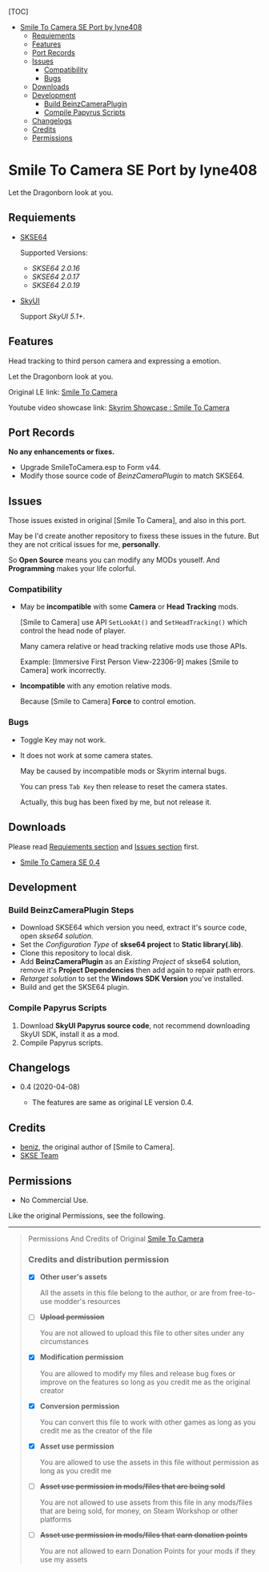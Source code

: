 [TOC]

<!-- toc -->

- [Smile To Camera SE Port by lyne408](#smile-to-camera-se-port-by-lyne408)
  * [Requiements](#requiements)
  * [Features](#features)
  * [Port Records](#port-records)
  * [Issues](#issues)
    + [Compatibility](#compatibility)
    + [Bugs](#bugs)
  * [Downloads](#downloads)
  * [Development](#development)
    + [Build BeinzCameraPlugin](#build-beinzcameraplugin)
    + [Compile Papyrus Scripts](#compile-papyrus-scripts)
  * [Changelogs](#changelogs)
  * [Credits](#credits)
  * [Permissions](#permissions)

<!-- tocstop -->

# Smile To Camera SE Port by lyne408

Let the Dragonborn look at you.

## Requiements

- [SKSE64](https://skse.silverlock.org)
  
    Supported Versions:
  
  - *SKSE64 2.0.16*
  - *SKSE64 2.0.17*
  - *SKSE64 2.0.19*

- [SkyUI](https://www.nexusmods.com/skyrimspecialedition/mods/12604)
  
    Support *SkyUI 5.1+*.

## Features

Head tracking to third person camera and expressing a emotion.

Let the Dragonborn look at you.

Original LE link: [Smile To Camera](https://www.nexusmods.com/skyrim/mods/92337)

Youtube video showcase link: [Skyrim Showcase : Smile To Camera](https://youtu.be/Yxqj4j2pJ6o)

## Port Records

**No any enhancements or fixes.**

- Upgrade SmileToCamera.esp to Form v44.
- Modify those source code of *BeinzCameraPlugin* to match SKSE64.

## Issues

Those issues existed in original [Smile To Camera], and also in this port.

May be I'd create another repository to fixess these issues in the future.
But they are not critical issues for me, **personally**.

So **Open Source** means you can modify any MODs youself. And **Programming** makes your life colorful.

### Compatibility

- May be **incompatible** with some **Camera** or **Head Tracking** mods.
  
    [Smile to Camera] use API `SetLookAt()` and `SetHeadTracking()` which control the head node of player.
  
    Many camera relative or head tracking relative mods use those APIs.
  
    Example: [Immersive First Person View-22306-9] makes [Smile to Camera] work incorrectly.

- **Incompatible** with any emotion relative mods.
  
    Because [Smile to Camera] **Force** to control emotion.

### Bugs

- Toggle Key may not work.

- It does not work at some camera states.
  
    May be caused by incompatible mods or Skyrim internal bugs.
  
    You can press `Tab Key` then release to reset the camera states.
  
    Actually, this bug has been fixed by me, but not release it.

## Downloads

Please read [Requiements section](#requiements) and [Issues section](#issues) first.

- [Smile To Camera SE 0.4](https://github.com/lyne408/smile-to-camera-se/releases/tag/0.4)

## Development

### Build BeinzCameraPlugin Steps

- Download SKSE64 which version you need, extract it's source code, open *skse64 solution*.
- Set the *Configuration Type* of **skse64 project** to **Static library(.lib)**.
- Clone this repository to local disk.
- Add **BeinzCameraPlugin** as an *Existing Project* of skse64 solution, remove it's **Project Dependencies** then add again to repair path errors.
- *Retarget solution* to set the **Windows SDK Version** you've installed.
- Build and get the SKSE64 plugin.

### Compile Papyrus Scripts

1. Download **SkyUI Papyrus source code**, not recommend downloading SkyUI SDK, install it as a mod.
2. Compile Papyrus scripts.

## Changelogs

- 0.4 (2020-04-08)    
  
  - The features are same as original LE version 0.4.

## Credits

- [beniz](https://www.nexusmods.com/skyrim/users/4097779), the original author of [Smile to Camera].
- [SKSE Team](https://skse.silverlock.org)

## Permissions

- No Commercial Use.

Like the original Permissions, see the following.

----

> Permissions And Credits of Original [Smile To Camera](https://www.nexusmods.com/skyrim/mods/92337) 
> 
> ### Credits and distribution permission
> 
> - [x] **Other user's assets**
>   
>   All the assets in this file belong to the author, or are from free-to-use modder's resources
> 
> - [ ] **~~Upload permission~~**
>   
>   You are not allowed to upload this file to other sites under any circumstances
> 
> - [x] **Modification permission**
>   
>   You are allowed to modify my files and release bug fixes or improve on the features so long as you credit me as the original creator
> 
> - [x] **Conversion permission**
>   
>   You can convert this file to work with other games as long as you credit me as the creator of the file
> 
> - [x] **Asset use permission**
>   
>   You are allowed to use the assets in this file without permission as long as you credit me
> 
> - [ ] **~~Asset use permission in mods/files that are being sold~~**
>   
>   You are not allowed to use assets from this file in any mods/files that are being sold, for money, on Steam Workshop or other platforms
> 
> - [ ] **~~Asset use permission in mods/files that earn donation points~~**
>   
>   You are not allowed to earn Donation Points for your mods if they use my assets
